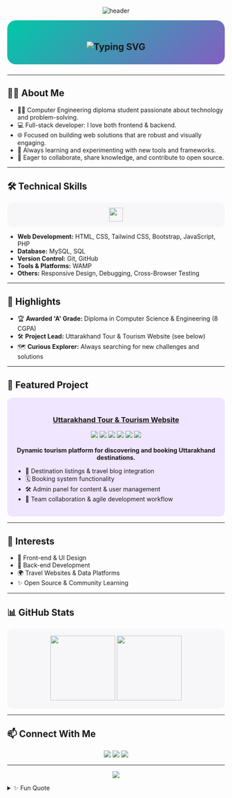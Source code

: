 <!-- Profile README for Ashok Rawat -->

<p align="center">
  <img src="https://capsule-render.vercel.app/api?type=waving&color=0:00C9A7,100:845EC2&height=200&section=header&text=Ashok%20Rawat&fontSize=40&fontAlignY=40&desc=Full-Stack%20Web%20Developer%20|%20Open%20Source%20Enthusiast&descAlignY=60&animation=fadeIn" alt="header" />
</p>

<!-- Gradient background for overall vibe -->
<div align="center" style="background: linear-gradient(135deg, #00C9A7 0%, #845EC2 100%); padding: 20px 0 10px 0; border-radius: 20px; margin-bottom: 24px;">
  
  <h2>
    <img src="https://readme-typing-svg.herokuapp.com?font=Fira+Code&weight=700&size=22&duration=3000&pause=400&color=845EC2&center=true&vCenter=true&width=435&lines=Hi,+I'm+Ashok+Rawat!;Full-Stack+Web+Developer;Open+Source+Enthusiast;Let's+build+amazing+things+%F0%9F%9A%80" alt="Typing SVG" />
  </h2>
</div>

---

## 🧑‍💻 About Me

- 👨‍🎓 Computer Engineering diploma student passionate about technology and problem-solving.
- 💻 Full-stack developer: I love both frontend & backend.
- 🌐 Focused on building web solutions that are robust and visually engaging.
- 🧠 Always learning and experimenting with new tools and frameworks.
- 🤝 Eager to collaborate, share knowledge, and contribute to open source.

---

## 🛠️ Technical Skills

<p align="center" style="background: #f7f7fa; border-radius: 12px; padding: 12px;">
  <img src="https://skillicons.dev/icons?i=html,css,tailwind,bootstrap,js,php,mysql,git,github" height="32" />
</p>

- **Web Development:** HTML, CSS, Tailwind CSS, Bootstrap, JavaScript, PHP  
- **Database:** MySQL, SQL  
- **Version Control:** Git, GitHub  
- **Tools & Platforms:** WAMP  
- **Others:** Responsive Design, Debugging, Cross-Browser Testing

---

## 🚩 Highlights

- 🏆 **Awarded 'A' Grade:** Diploma in Computer Science & Engineering (8 CGPA)
- 🛠️ **Project Lead:** Uttarakhand Tour & Tourism Website (see below)
- 🗺️ **Curious Explorer:** Always searching for new challenges and solutions

---

## 📌 Featured Project

<div align="center" style="background: #f0e6ff; border-radius: 12px; padding: 18px; margin-bottom: 10px;">
  
  <h3>
    <a href="https://uttarakhandtourism.xyz" target="_blank">Uttarakhand Tour & Tourism Website</a>
  </h3>
  <img src="https://img.shields.io/badge/HTML-E44D26?style=flat-square&logo=html5&logoColor=white" />
  <img src="https://img.shields.io/badge/CSS-1572B6?style=flat-square&logo=css3&logoColor=white" />
  <img src="https://img.shields.io/badge/JavaScript-F7DF1E?style=flat-square&logo=javascript&logoColor=323330" />
  <img src="https://img.shields.io/badge/PHP-777BB4?style=flat-square&logo=php&logoColor=white" />
  <img src="https://img.shields.io/badge/MySQL-4479A1?style=flat-square&logo=mysql&logoColor=white" />
  <img src="https://img.shields.io/badge/WAMP-FF6600?style=flat-square" />
  <br><br>
  <b>Dynamic tourism platform for discovering and booking Uttarakhand destinations.</b>
  <ul align="left">
    <li>🌄 Destination listings & travel blog integration</li>
    <li>🗓️ Booking system functionality</li>
    <li>🛠️ Admin panel for content & user management</li>
    <li>🤝 Team collaboration & agile development workflow</li>
  </ul>
</div>

---

## 🎯 Interests

- 🎨 Front-end & UI Design
- 🧩 Back-end Development
- 🌍 Travel Websites & Data Platforms
- ✨ Open Source & Community Learning

---

## 📊 GitHub Stats

<p align="center" style="background: #f7f7fa; border-radius: 12px; padding: 16px;">
  <img src="https://github-readme-stats.vercel.app/api?username=ashokrawat3104&show_icons=true&theme=react&hide_border=true" height="150" />
  <img src="https://github-readme-stats.vercel.app/api/top-langs/?username=ashokrawat3104&layout=compact&theme=react&hide_border=true" height="150"/>
</p>

---

## 📫 Connect With Me

<p align="center">
  <a href="mailto:ashokjandhari@gmail.com"><img src="https://img.shields.io/badge/Email-D14836?style=for-the-badge&logo=gmail&logoColor=white"/></a>
  <a href="https://linkedin.com/in/ashok-rawat-7b006433a"><img src="https://img.shields.io/badge/LinkedIn-0A66C2?style=for-the-badge&logo=linkedin&logoColor=white"/></a>
  <a href="https://github.com/ashokrawat3104"><img src="https://img.shields.io/badge/GitHub-333?style=for-the-badge&logo=github&logoColor=white"/></a>
</p>

---

<p align="center">
  <img src="https://capsule-render.vercel.app/api?type=waving&color=0:00C9A7,100:845EC2&height=120&section=footer"/>
</p>

<details>
<summary>✨ Fun Quote</summary>
  
> “Passionate about building dynamic web solutions and eager to contribute to meaningful projects!”
</details>
